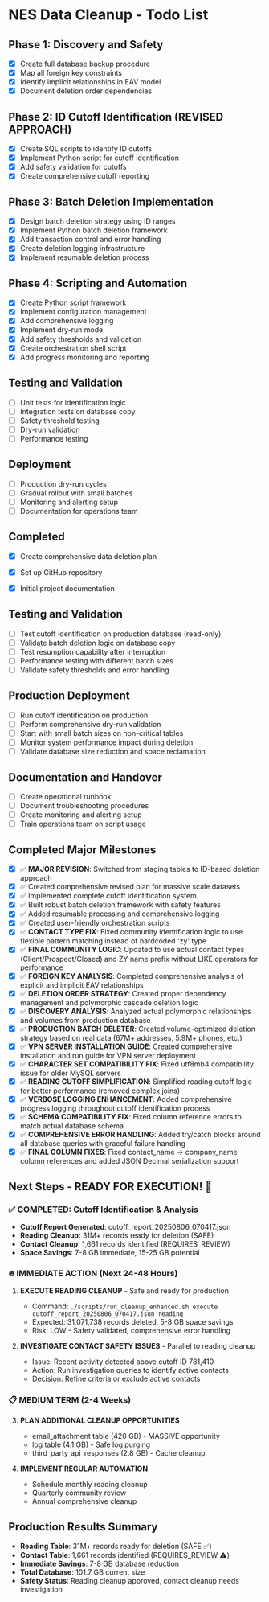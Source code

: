 # NES Data Cleanup - Todo List

## Phase 1: Discovery and Safety
- [x] Create full database backup procedure
- [x] Map all foreign key constraints
- [x] Identify implicit relationships in EAV model
- [x] Document deletion order dependencies

## Phase 2: ID Cutoff Identification (REVISED APPROACH)
- [x] Create SQL scripts to identify ID cutoffs
- [x] Implement Python script for cutoff identification
- [x] Add safety validation for cutoffs
- [x] Create comprehensive cutoff reporting

## Phase 3: Batch Deletion Implementation
- [x] Design batch deletion strategy using ID ranges
- [x] Implement Python batch deletion framework
- [x] Add transaction control and error handling
- [x] Create deletion logging infrastructure
- [x] Implement resumable deletion process

## Phase 4: Scripting and Automation
- [x] Create Python script framework
- [x] Implement configuration management
- [x] Add comprehensive logging
- [x] Implement dry-run mode
- [x] Add safety thresholds and validation
- [x] Create orchestration shell script
- [x] Add progress monitoring and reporting

## Testing and Validation
- [ ] Unit tests for identification logic
- [ ] Integration tests on database copy
- [ ] Safety threshold testing
- [ ] Dry-run validation
- [ ] Performance testing

## Deployment
- [ ] Production dry-run cycles
- [ ] Gradual rollout with small batches
- [ ] Monitoring and alerting setup
- [ ] Documentation for operations team

## Completed
- [x] Create comprehensive data deletion plan
- [x] Set up GitHub repository
- [x] Initial project documentation


## Testing and Validation
- [ ] Test cutoff identification on production database (read-only)
- [ ] Validate batch deletion logic on database copy
- [ ] Test resumption capability after interruption
- [ ] Performance testing with different batch sizes
- [ ] Validate safety thresholds and error handling

## Production Deployment
- [ ] Run cutoff identification on production
- [ ] Perform comprehensive dry-run validation
- [ ] Start with small batch sizes on non-critical tables
- [ ] Monitor system performance impact during deletion
- [ ] Validate database size reduction and space reclamation

## Documentation and Handover
- [ ] Create operational runbook
- [ ] Document troubleshooting procedures
- [ ] Create monitoring and alerting setup
- [ ] Train operations team on script usage

## Completed Major Milestones
- [x] ✅ **MAJOR REVISION**: Switched from staging tables to ID-based deletion approach
- [x] ✅ Created comprehensive revised plan for massive scale datasets
- [x] ✅ Implemented complete cutoff identification system
- [x] ✅ Built robust batch deletion framework with safety features
- [x] ✅ Added resumable processing and comprehensive logging
- [x] ✅ Created user-friendly orchestration scripts
- [x] ✅ **CONTACT TYPE FIX**: Fixed community identification logic to use flexible pattern matching instead of hardcoded 'zy' type
- [x] ✅ **FINAL COMMUNITY LOGIC**: Updated to use actual contact types (Client/Prospect/Closed) and ZY name prefix without LIKE operators for performance
- [x] ✅ **FOREIGN KEY ANALYSIS**: Completed comprehensive analysis of explicit and implicit EAV relationships
- [x] ✅ **DELETION ORDER STRATEGY**: Created proper dependency management and polymorphic cascade deletion logic
- [x] ✅ **DISCOVERY ANALYSIS**: Analyzed actual polymorphic relationships and volumes from production database
- [x] ✅ **PRODUCTION BATCH DELETER**: Created volume-optimized deletion strategy based on real data (67M+ addresses, 5.9M+ phones, etc.)
- [x] ✅ **VPN SERVER INSTALLATION GUIDE**: Created comprehensive installation and run guide for VPN server deployment
- [x] ✅ **CHARACTER SET COMPATIBILITY FIX**: Fixed utf8mb4 compatibility issue for older MySQL servers
- [x] ✅ **READING CUTOFF SIMPLIFICATION**: Simplified reading cutoff logic for better performance (removed complex joins)
- [x] ✅ **VERBOSE LOGGING ENHANCEMENT**: Added comprehensive progress logging throughout cutoff identification process
- [x] ✅ **SCHEMA COMPATIBILITY FIX**: Fixed column reference errors to match actual database schema
- [x] ✅ **COMPREHENSIVE ERROR HANDLING**: Added try/catch blocks around all database queries with graceful failure handling
- [x] ✅ **FINAL COLUMN FIXES**: Fixed contact_name → company_name column references and added JSON Decimal serialization support

## Next Steps - READY FOR EXECUTION! 🚀

### ✅ COMPLETED: Cutoff Identification & Analysis
- **Cutoff Report Generated**: cutoff_report_20250806_070417.json
- **Reading Cleanup**: 31M+ records ready for deletion (SAFE)
- **Contact Cleanup**: 1,661 records identified (REQUIRES_REVIEW)
- **Space Savings**: 7-8 GB immediate, 15-25 GB potential

### 🔥 IMMEDIATE ACTION (Next 24-48 Hours)
1. **EXECUTE READING CLEANUP** - Safe and ready for production
   - Command: `./scripts/run_cleanup_enhanced.sh execute cutoff_report_20250806_070417.json reading`
   - Expected: 31,071,738 records deleted, 5-8 GB space savings
   - Risk: LOW - Safety validated, comprehensive error handling

2. **INVESTIGATE CONTACT SAFETY ISSUES** - Parallel to reading cleanup
   - Issue: Recent activity detected above cutoff ID 781,410
   - Action: Run investigation queries to identify active contacts
   - Decision: Refine criteria or exclude active contacts

### 📋 MEDIUM TERM (2-4 Weeks)
3. **PLAN ADDITIONAL CLEANUP OPPORTUNITIES**
   - email_attachment table (420 GB) - MASSIVE opportunity
   - log table (4.1 GB) - Safe log purging
   - third_party_api_responses (2.8 GB) - Cache cleanup

4. **IMPLEMENT REGULAR AUTOMATION**
   - Schedule monthly reading cleanup
   - Quarterly community review
   - Annual comprehensive cleanup

## Production Results Summary
- **Reading Table**: 31M+ records ready for deletion (SAFE ✅)
- **Contact Table**: 1,661 records identified (REQUIRES_REVIEW ⚠️)
- **Immediate Savings**: 7-8 GB database reduction
- **Total Database**: 101.7 GB current size
- **Safety Status**: Reading cleanup approved, contact cleanup needs investigation

